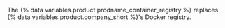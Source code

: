 The {% data variables.product.prodname_container_registry %} replaces {% data variables.product.company_short %}'s Docker registry.
